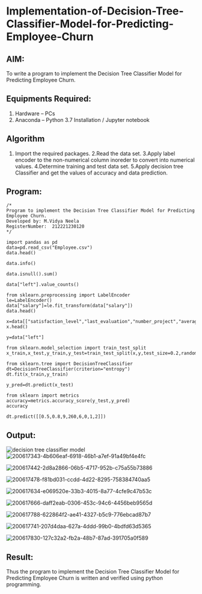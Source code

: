 # Implementation-of-Decision-Tree-Classifier-Model-for-Predicting-Employee-Churn

## AIM:
To write a program to implement the Decision Tree Classifier Model for Predicting Employee Churn.

## Equipments Required:
1. Hardware – PCs
2. Anaconda – Python 3.7 Installation / Jupyter notebook

## Algorithm
1. Import the required packages.
2.Read the data set.
3.Apply label encoder to the non-numerical column inoreder to convert into numerical values.
4.Determine training and test data set.
5.Apply decision tree Classifier and get the values of accuracy and data prediction.

## Program:
```
/*
Program to implement the Decision Tree Classifier Model for Predicting Employee Churn.
Developed by: M.Vidya Neela
RegisterNumber:  212221230120
*/
```
```
import pandas as pd
data=pd.read_csv("Employee.csv")
data.head()

data.info()

data.isnull().sum()

data["left"].value_counts()

from sklearn.preprocessing import LabelEncoder
le=LabelEncoder()
data["salary"]=le.fit_transform(data["salary"])
data.head()

x=data[["satisfaction_level","last_evaluation","number_project","average_montly_hours","time_spend_company","Work_accident","promotion_last_5years","salary"]]
x.head()

y=data["left"]

from sklearn.model_selection import train_test_split
x_train,x_test,y_train,y_test=train_test_split(x,y,test_size=0.2,random_state=100)

from sklearn.tree import DecisionTreeClassifier
dt=DecisionTreeClassifier(criterion="entropy")
dt.fit(x_train,y_train)

y_pred=dt.predict(x_test)

from sklearn import metrics
accuracy=metrics.accuracy_score(y_test,y_pred)
accuracy

dt.predict([[0.5,0.8,9,260,6,0,1,2]])
```

## Output:
![decision tree classifier model](sam.png)
![200617343-4b606eaf-6918-46b1-a7ef-91a49bf4e4fc](https://user-images.githubusercontent.com/94169318/204431272-09725dbe-97b0-46f8-9593-573a0ef9b9c5.png)

![200617442-2d8a2866-06b5-4717-952b-c75a55b73886](https://user-images.githubusercontent.com/94169318/204431311-c79110ea-50ec-49d7-92ca-49920f4083b1.png)

![200617478-f81bd031-ccdd-4d22-8295-758384740aa5](https://user-images.githubusercontent.com/94169318/204431344-c38de66d-60d2-4a67-8a62-1389a18b315b.png)

![200617634-e069520e-33b3-4015-8a77-4cfe9c47b53c](https://user-images.githubusercontent.com/94169318/204431426-4f73c285-2c96-4d04-9efc-f7edf5be0af8.png)

![200617666-daff2eab-0306-453c-94c6-4456beb9565d](https://user-images.githubusercontent.com/94169318/204431448-c31efe7f-4f6b-4110-9fb2-cdf7d7d2785f.png)

![200617788-622864f2-ae41-4327-b5c9-776ebcad87b7](https://user-images.githubusercontent.com/94169318/204431514-644b2673-f477-4e43-9bc6-9b98a8ba4ffe.png)

![200617741-207d4daa-627a-4ddd-99b0-4bdfd63d5365](https://user-images.githubusercontent.com/94169318/204431477-5c78000d-73c5-414a-9ee2-4e2c65d6a7a6.png)

![200617830-127c32a2-fb2a-48b7-87ad-391705a0f589](https://user-images.githubusercontent.com/94169318/204431538-c372cce1-5b37-400d-a8e4-fa729f541267.png)


## Result:
Thus the program to implement the  Decision Tree Classifier Model for Predicting Employee Churn is written and verified using python programming.
